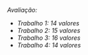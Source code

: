 
*Avaliação:*
- *Trabalho 1: 14 valores*
- *Trabalho 2: 15 valores*
- *Trabalho 3: 16 valores*
- *Trabalho 4: 14 valores*
